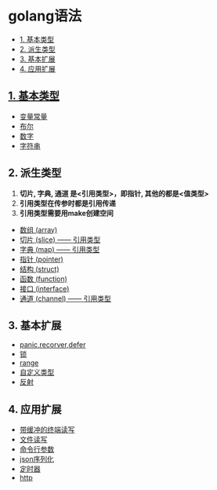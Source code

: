 # golang语法

- [1. 基本类型](#1-基本类型)
- [2. 派生类型](#2-派生类型)
- [3. 基本扩展](#3-基本扩展)
- [4. 应用扩展](#4-应用扩展)

## [1. 基本类型](golang.datatype.md)

- [变量常量](golang.datatype.md#1-变量常量)
- [布尔](golang.datatype.md#2-布尔)
- [数字](golang.datatype.md#3-数字)
- [字符串](golang.datatype.md#4-字符串)

## 2. 派生类型

1. **切片, 字典, 通道 是<引用类型>，即指针, 其他的都是<值类型>**
2. **引用类型在传参时都是引用传递**
3. **引用类型需要用make创建空间**

- [数组 (array)](golang.array.md)
- [切片 (slice) —— 引用类型](golang.slice.md)
- [字典 (map) —— 引用类型](golang.map.md)
- [指针 (pointer)](golang.pointer.md)
- [结构 (struct)](golang.struct.md)
- [函数 (function)](golang.function.md)
- [接口 (interface)](golang.interface.md)
- [通道 (channel) —— 引用类型](golang.goroute.channel.md)

## 3. 基本扩展

- [panic,recorver,defer](panic.recorver.defer.md)
- [锁](golang.lock.md)
- [range](golang.range.md)
- [自定义类型](golang.type.md)
- [反射](golang.reflect.md)

## 4. 应用扩展

- [带缓冲的终端读写](golang.bufio.md)
- [文件读写](golang.file.md)
- [命令行参数](golang.cmd.args.md)
- [json序列化](golang.json.md)
- [定时器](golang.timer.md)
- [http](golang.http.md)
